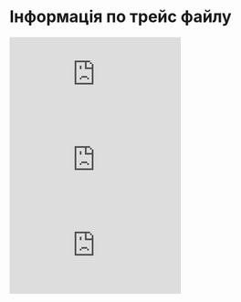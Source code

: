 # Інформація по трейс файлу

![Interpreting Raw Sql Trace File](http://neeraj-dba.blogspot.com/2012/05/interpreting-raw-sql-trace-file.html)
![SQL Trace (Oracle)](https://docs.oracle.com/cd/E18727_01/doc.121/e13471/T2650T455086.htm)
![Reading the Oracle 10046 Trace File sections, parse, execute, fetch & wait](http://www.dba-oracle.com/t_10046_trace_file_parse_execute.htm)
